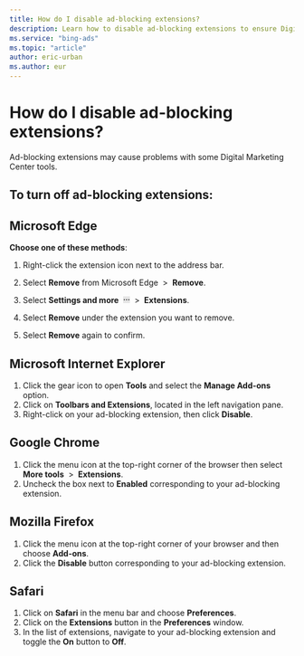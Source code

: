 ```yaml
---
title: How do I disable ad-blocking extensions?
description: Learn how to disable ad-blocking extensions to ensure Digital Marketing Center tools work correctly.
ms.service: "bing-ads"
ms.topic: "article"
author: eric-urban
ms.author: eur
---
```


# How do I disable ad-blocking extensions?

Ad-blocking extensions may cause problems with some Digital Marketing Center tools.

## To turn off ad-blocking extensions:

## Microsoft Edge
**Choose one of these methods**:

  1. Right-click the extension icon next to the address bar.
  1. Select **Remove** from Microsoft Edge&nbsp; &gt;&nbsp; **Remove**.

  1. Select **Settings and more** &nbsp;![More information icon](../images/BA_ScreenCap_DeliveryDetails.png)&nbsp; &gt;&nbsp; **Extensions**.
  1. Select **Remove** under the extension you want to remove.
  1. Select **Remove** again to confirm.

## Microsoft Internet Explorer
1. Click the gear icon to open **Tools** and select the **Manage Add-ons** option.
1. Click on **Toolbars and Extensions**, located in the left navigation pane.
1. Right-click on your ad-blocking extension, then click **Disable**.

## Google Chrome
1. Click the menu icon at the top-right corner of the browser then select **More tools** &nbsp;&gt;&nbsp; **Extensions**.
1. Uncheck the box next to **Enabled** corresponding to your ad-blocking extension.

## Mozilla Firefox
1. Click the menu icon at the top-right corner of your browser and then choose **Add-ons**.
1. Click the **Disable** button corresponding to your ad-blocking extension.

## Safari
1. Click on **Safari** in the menu bar and choose **Preferences**.
1. Click on the **Extensions** button in the **Preferences** window.
1. In the list of extensions, navigate to your ad-blocking extension and toggle the **On** button to **Off**.


